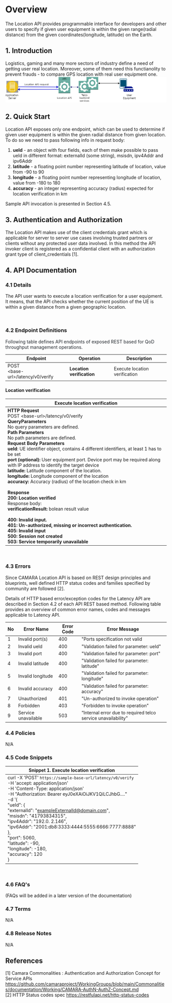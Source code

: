 # Overview
The Location API provides programmable interface for developers and other users to specify 
if given user equipment is within the given range(radial distance) from the given coordinates(longitude, latitude) on the Earth.
## 1\. Introduction
Logistics, gaming and many more sectors of industry define a need of getting user real location. Moreover, some of them 
need this functianolity to prevent frauds - to compare GPS location with real user equipment one.
<img src="./resources/Location_overview.png" alt="LOC_VER" title="Location verification">

## 2\. Quick Start
Location API exposes only one endpoint, which can be used to determine if given user equipment is within the given radial distance from
given location. To do so we need to pass following info in request body: 
1. **ueId** - an object with four fields, each of them make possible to pass ueId in different format: externalId (some string), msisdn, ipv4Addr and ipv6Addr 
2. **latitude** - a floating point number representing latitude of location, value from -90 to 90
3. **longitude** - a floating point number representing longitude of location, value from -180 to 180
4. **accuracy** - an integer representing accuracy (radius) expected for location verification in km

Sample API invocation is presented in Section 4.5.



## 3\. Authentication and Authorization

The Location API makes use of the client credentials grant which is applicable for server to server use cases involving trusted partners
or clients without any protected user data involved.
In this method the API invoker client is registered as a confidential client with an authorization grant type of client_credentials [1].


## 4\. API Documentation

### 4.1 Details
The API user wants to execute a location verification for a user equipment. It means, that the API checks whether the current position of the UE is within a given distance from a given geographic location.

<br />

### 4.2 Endpoint Definitions

<span class="colour" style="color:rgb(23, 43, 77)"><span class="colour" style="color:rgb(36, 41, 47)">Following table
defines API endpoints of exposed REST based for QoD throughput management operations. </span></span>

| **Endpoint**                            | **Operation**             | **Description**               |
|-----------------------------------------|---------------------------|-------------------------------|
| POST<br>  \<base-url>/latency/v0/verify | **Location verification** | Execute location verification |

#### **Location verification**

| **Execute location verification**                                                                                                                                                                                                                                                                                                                                                                                                                                                                                                                                                                                                                                                                                                                                                                                                                                                                                                                                                 |
|-----------------------------------------------------------------------------------------------------------------------------------------------------------------------------------------------------------------------------------------------------------------------------------------------------------------------------------------------------------------------------------------------------------------------------------------------------------------------------------------------------------------------------------------------------------------------------------------------------------------------------------------------------------------------------------------------------------------------------------------------------------------------------------------------------------------------------------------------------------------------------------------------------------------------------------------------------------------------------------|
| **HTTP Request**<br> POST \<base-url>/latency/v0/verify<br>**QueryParameters**<br> No query parameters are defined.<br>**Path Parameters**<br> No path parameters are defined.<br>**Request Body Parameters**<br> **ueId**: UE identifier object, contains 4 different identifiers, at least 1 has to be set<br> **port (optional):** User equipment port. Device port may be required along with IP address to identify the target device <br> **latitude:** Latitude component of the location.<br> **longitude:** Longitude component of the location<br> **accuracy:** Accuracy (radius) of the location check in km <br><br>**Response**<br> **200: Location verified**<br>  Response body:<br>   **verificationResult:** bolean result value <br><br> **400:** **Invalid input.**<br> **401:** **Un-authorized, missing or incorrect authentication.**<br> **405:** **Invalid input**<br> **500:** **Session not created**<br> **503:** **Service temporarily unavailable** |
<br>

### 4.3 Errors

Since CAMARA Location API is based on REST design principles and blueprints, well defined HTTP status
codes and families specified by community are followed [2].

Details of HTTP based error/exception codes for the Latency API are described in Section 4.2 of each API REST based method.
Following table provides an overview of common error names, codes and messages applicable to Latency API.

| No  | Error Name          | Error Code | Error Message                                                 |
|-----|---------------------|------------|---------------------------------------------------------------|
| 1   | Invalid port(s)     | 400        | "Ports specification not valid                                |
| 2   | Invalid ueId        | 400        | "Validation failed for parameter: ueId"                       |
| 3   | Invalid port        | 400        | "Validation failed for parameter: port"                       |
| 4   | Invalid latitude    | 400        | "Validation failed for parameter: latitude"                   |
| 5   | Invalid longitude   | 400        | "Validation failed for parameter: longitude"                  |
| 6   | Invalid accuracy    | 400        | "Validation failed for parameter: accuracy"                   |
| 7   | Unauthorized        | 401        | "Un-authorized to invoke operation"                           |
| 8   | Forbidden           | 403        | "Forbidden to invoke operation"                               |
| 9   | Service unavailable | 503        | “Internal error due to required telco service unavailability" |

### 4.4 Policies

N/A

### 4.5 Code Snippets

| Snippet 1. Execute location verification                                                                                                                                                                                                                                                                                                                                                                                                                                                                                |
|-------------------------------------------------------------------------------------------------------------------------------------------------------------------------------------------------------------------------------------------------------------------------------------------------------------------------------------------------------------------------------------------------------------------------------------------------------------------------------------------------------------------------|
| curl -X 'POST' `https://sample-base-url/latency/v0/verify`   <br>    -H 'accept: application/json' <br>    -H 'Content-Type: application/json'<br>    -H "Authorization: Bearer eyJ0eXAiOiJKV1QiLCJhbG...."<br>    -d '{<br>     "ueId": {<br>"externalId": "exampleExternalId@domain.com",<br>"msisdn": "41793834315",<br>"ipv4Addr": "192.0. 2.146",<br>"ipv6Addr": "2001:db8:3333:4444:5555:6666:7777:8888"<br>},<br> "port": 5060, <br> "latitude": -90,<br>     "longitude": -180,<br>     "accuracy": 120<br>   } |

<br>

### 4.6 FAQ's

(FAQs will be added in a later version of the documentation)

### 4.7 Terms

N/A

### 4.8 Release Notes

N/A

## References

[1] Camara Commonalities : Authentication and Authorization Concept for Service
APIs https://github.com/camaraproject/WorkingGroups/blob/main/Commonalities/documentation/Working/CAMARA-AuthN-AuthZ-Concept.md <br>
[2] HTTP Status codes spec https://restfulapi.net/http-status-codes

